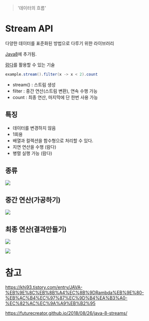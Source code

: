 > '데이터의 흐름'

# Stream API
다양한 데이터를 표준화된 방법으로 다루기 위한 라이브러리

[Java8](Java8.md)에 추가됨.

[람다](Lambda)를 활용할 수 있는 기술

```java
example.stream().filter(x -> x < 2).count
```

- stream() : 스트림 생성
- filter : 중간 연산(스트림 변환), 연속 수행 가능
- count : 최종 연산, 마지막에 단 한번 사용 가능

## 특징
- 데이터를 변경하지 않음
- 1회용
- 배열과 컬렉션을 함수형으로 처리할 수 있다.
- 지연 연산을 수행 (람다)
- 병렬 실행 가능 (람다)

## 종류
![](https://i.imgur.com/GcimZGv.png)

## 중간 연산(가공하기)
![](https://i.imgur.com/D6Hq5Om.png)

## 최종 연산(결과만들기)
![](https://i.imgur.com/c4tu9KJ.png)

![](https://i.imgur.com/kHTtj7S.png)

# 참고
https://khj93.tistory.com/entry/JAVA-%EB%9E%8C%EB%8B%A4%EC%8B%9DRambda%EB%9E%80-%EB%AC%B4%EC%97%87%EC%9D%B4%EA%B3%A0-%EC%82%AC%EC%9A%A9%EB%B2%95

https://futurecreator.github.io/2018/08/26/java-8-streams/